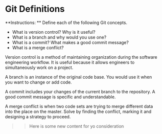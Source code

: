# Git Definitions

**Instructions: ** Define each of the following Git concepts.

* What is version control?  Why is it useful?
* What is a branch and why would you use one?
* What is a commit? What makes a good commit message?
* What is a merge conflict?


Version control is a method of maintaining organization during the software engineering 
workflow. It is useful because it allows engineers to simultaneously work on a project.      

A branch is an instance of the original code base. You would use it when you want to change or add code. 

A commit includes your changes of the current branch to the repository. A good commit message is specific and understandable. 

A merge conflict is when two code sets are trying to merge different data into the place on the master. Solve by finding the conflict, marking it and designing a strategy to proceed.



>> Here is some new content for yo consideration 
